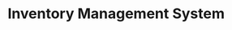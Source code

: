 <html>
    <head></head>
    <body>
        <h1>Inventory Management System</h1>
    </body>
</html>
